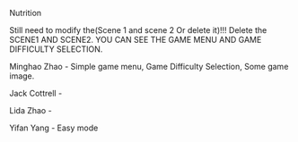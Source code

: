 Nutrition
 
Still need to modify the(Scene 1 and scene 2 Or delete it)!!!
Delete the SCENE1 AND SCENE2. YOU CAN SEE THE GAME MENU AND GAME DIFFICULTY SELECTION.

Minghao Zhao  - Simple game menu, Game Difficulty Selection, Some game image.

Jack Cottrell -

Lida Zhao     -

Yifan Yang    - Easy mode
